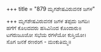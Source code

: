 +++
title = "879 ಮೃಗಶೇಷವಿರುವನಕ ಜಗಳ"

+++
ಮೃಗಶೇಷವಿರುವನಕ ಜಗಳ ತಪ್ಪದು ಜಗದಿ।  
ಹಗೆಗೆ ಕೊಲದವರು ಹಸಿವಿನಿಂದ ಕೊಂದಾರು॥  
ಟಗರುಜೂಜೋ ಸಭೆಯ ರಗಳೆಯೋ ಕುಸ್ತಿಯೋ।  
ಸೊಗ ಜನಕೆ ರಣರಂಗ - ಮಂಕುತಿಮ್ಮ॥  
